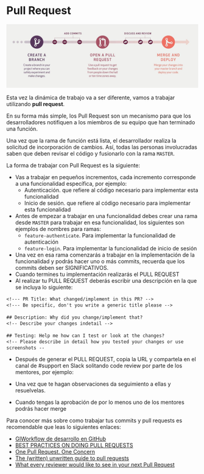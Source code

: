 # Pull Request
![pull request](../img/pull-request.jpg)

Esta vez la dinámica de trabajo va a ser diferente, vamos a trabajar utilizando **pull request**.

En su forma más simple, los Pull Request son un mecanismo para que los desarrolladores notifiquen a los miembros de su equipo que han terminado una función.

Una vez que la rama de función está lista, el desarrollador realiza la solicitud de incorporación de cambios. Así, todas las personas involucradas saben que deben revisar el código y fusionarlo con la rama `MASTER`.

La forma de trabajar con Pull Request es la siguiente:

- Vas a trabajar en pequeños incrementos, cada incremento corresponde a una funcionalidad específica, por ejemplo:  
  - Autenticación. que refiere al código necesario para implementar esta funcionalidad
  - Inicio de sesión. que refiere al código necesario para implementar esta funcionalidad
- Antes de empezar a trabajar en una funcionalidad debes crear una rama desde `MASTER` para trabajar en esa funcionalidad, los siguientes son ejemplos de nombres para ramas:
  - `feature-authenticate`. Para implementar la funcionalidad de autenticación
  - `feature-login`. Para implementar la funcionalidad de inicio de sesión
- Una vez en esa rama comenzarás a trabajar en la implementación de la funcionalidad y podrás hacer uno o más commits, recuerda que los commits deben ser SIGNIFICATIVOS.
- Cuando termines tu implementación realizarás el PULL REQUEST 
- Al realizar tu PULL REQUEST deberás escribir una descripción en la que se incluya lo siguiente:

```
<!--- PR Title: What changed/implement in this PR? -->
<!--- Be specific, don't you write a generic title please --> 

## Description: Why did you change/implement that?
<!-- Describe your changes indetail -->

## Testing: Help me how can I test or look at the changes?
<!-- Please describe in detail how you tested your changes or use screenshots -- 
```
- Después de generar el PULL REQUEST, copia la URL y compartela en el canal de #support en Slack solitando code review por parte de los mentores, por ejemplo:

- Una vez que te hagan observaciones da seguimiento a ellas y resuelvelas.
- Cuando tengas la aprobación de por lo menos uno de los mentores podrás hacer merge

Para conocer más sobre como trabajar tus commits y pull requests es recomendable que leas lo siguientes enlaces:
- [GIWorkflow de desarrollo en GitHub](https://medium.com/@itdo_solutions/workflow-de-desarrollo-en-github-859a5b86c20a)
- [BEST PRACTICES ON DOING PULL REQUESTS](https://holgerfrohloff.de/best-practices-on-doing-pull-requests/)
- [One Pull Request. One Concern](https://medium.com/@fagnerbrack/one-pull-request-one-concern-e84a27dfe9f1)
- [The (written) unwritten guide to pull requests](https://www.atlassian.com/blog/git/written-unwritten-guide-pull-requests)
- [What every reviewer would like to see in your next Pull Request](https://nebulab.it/blog/what-every-reviewer-would-like-to-see-in-your-next-pull-request/?utm_content=bufferbd023&utm_medium=social&utm_source=twitter.com&utm_campaign=buffer)
